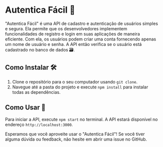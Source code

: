 # Autentica Fácil 🔐

"Autentica Fácil" é uma API de cadastro e autenticação de usuários simples e segura. Ela permite que os desenvolvedores implementem funcionalidades de registro e login em suas aplicações de maneira eficiente. Com ela, os usuários podem criar uma conta fornecendo apenas um nome de usuário e senha. A API então verifica se o usuário está cadastrado no banco de dados 🗃️.

## Como Instalar 🛠️

1. Clone o repositório para o seu computador usando `git clone`.
2. Navegue até a pasta do projeto e execute `npm install` para instalar todas as dependências.

## Como Usar 🚀

Para iniciar a API, execute `npm start` no terminal. A API estará disponível no endereço `http://localhost:3000`.

Esperamos que você aproveite usar o "Autentica Fácil"! Se você tiver alguma dúvida ou feedback, não hesite em abrir uma issue no GitHub.

